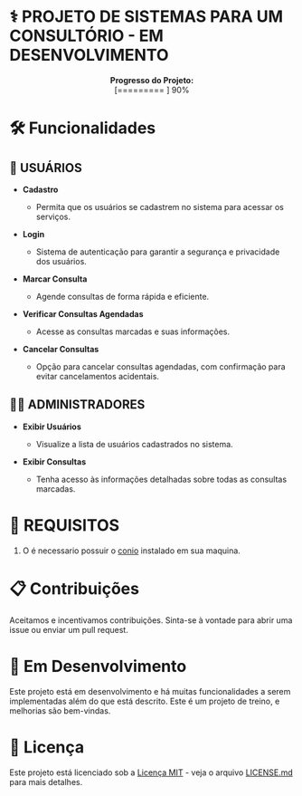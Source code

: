 # ⚕️ PROJETO DE SISTEMAS PARA UM CONSULTÓRIO - EM DESENVOLVIMENTO

<div align="center">
    <p><strong>Progresso do Projeto:</strong><br>[========= ] 90%</p>
</div>

# 🛠️ Funcionalidades

## 🧑 USUÁRIOS
- **Cadastro**
    - Permita que os usuários se cadastrem no sistema para acessar os serviços.

- **Login**
    - Sistema de autenticação para garantir a segurança e privacidade dos usuários.

- **Marcar Consulta**
    - Agende consultas de forma rápida e eficiente.

- **Verificar Consultas Agendadas**
    - Acesse as consultas marcadas e suas informações.

- **Cancelar Consultas**
    - Opção para cancelar consultas agendadas, com confirmação para evitar cancelamentos acidentais.

## 🧑‍⚕ ADMINISTRADORES
- **Exibir Usuários**
    - Visualize a lista de usuários cadastrados no sistema.

- **Exibir Consultas**
    - Tenha acesso às informações detalhadas sobre todas as consultas marcadas.

# 🚀 REQUISITOS

1. O é necessario possuir o <a href="https://github.com/Fernando-Lafeta/Biblioteca-Conio-2">conio</a> instalado em sua maquina.

# 📋 Contribuições

Aceitamos e incentivamos contribuições. Sinta-se à vontade para abrir uma issue ou enviar um pull request.

# 🚧 Em Desenvolvimento

Este projeto está em desenvolvimento e há muitas funcionalidades a serem implementadas além do que está descrito. Este é um projeto de treino, e melhorias são bem-vindas.

# 📝 Licença

Este projeto está licenciado sob a [Licença MIT](https://opensource.org/licenses/MIT) - veja o arquivo [LICENSE.md](LICENSE.md) para mais detalhes.
